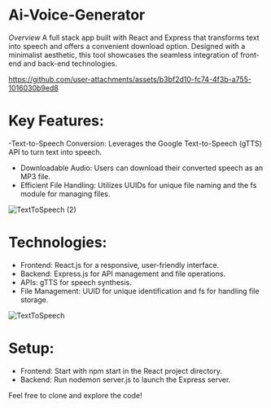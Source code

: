 # Ai-Voice-Generator
*Overview* A full stack app built with React and Express that transforms text into speech and offers a convenient download option. Designed with a minimalist aesthetic, this tool showcases the seamless integration of front-end and back-end technologies.

https://github.com/user-attachments/assets/b3bf2d10-fc74-4f3b-a755-1016030b9ed8

# Key Features:
-Text-to-Speech Conversion: Leverages the Google Text-to-Speech (gTTS) API to turn text into speech.
- Downloadable Audio: Users can download their converted speech as an MP3 file.
- Efficient File Handling: Utilizes UUIDs for unique file naming and the fs module for managing files.

![TextToSpeech (2)](https://github.com/user-attachments/assets/813d80b4-37a8-41d0-8767-829dab469d5c)

# Technologies:
- Frontend: React.js for a responsive, user-friendly interface.
- Backend: Express.js for API management and file operations.
- APIs: gTTS for speech synthesis.
- File Management: UUID for unique identification and fs for handling file storage.

![TextToSpeech](https://github.com/user-attachments/assets/3977a091-bb8b-4a05-b919-9682286de06b)

# Setup:
- Frontend: Start with npm start in the React project directory.
- Backend: Run nodemon server.js to launch the Express server.

Feel free to clone and explore the code!
